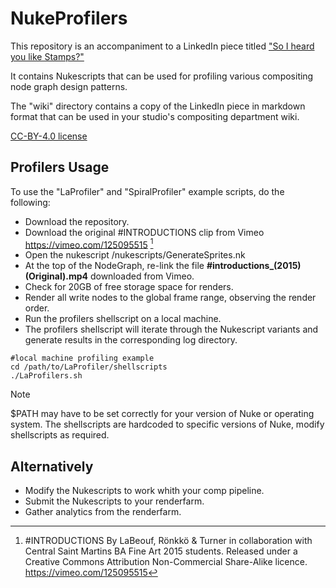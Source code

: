 # NukeProfilers

This repository is an accompaniment to a LinkedIn piece titled ["So I heard you like Stamps?"](http://link.to.article)

It contains Nukescripts that can be used for profiling various compositing node graph design patterns.

The "wiki" directory contains a copy of the LinkedIn piece in markdown format that can be used in your studio's compositing department wiki.

[CC-BY-4.0 license](../LICENSE)

## Profilers Usage

To use the "LaProfiler" and "SpiralProfiler" example scripts, do the following:
- Download the repository.
- Download the original #INTRODUCTIONS clip from Vimeo https://vimeo.com/125095515 [^1]
- Open the nukescript /nukescripts/GenerateSprites.nk
- At the top of the NodeGraph, re-link the file **#introductions_(2015) (Original).mp4** downloaded from Vimeo.
- Check for 20GB of free storage space for renders.
- Render all write nodes to the global frame range, observing the render order.
- Run the profilers shellscript on a local machine.
- The profilers shellscript will iterate through the Nukescript variants and generate results in the corresponding log directory.
```
#local machine profiling example
cd /path/to/LaProfiler/shellscripts
./LaProfilers.sh
```
> [!NOTE]
> $PATH may have to be set correctly for your version of Nuke or operating system. The shellscripts are hardcoded to specific versions of Nuke, modify shellscripts as required.

## Alternatively 
- Modify the Nukescripts to work whith your comp pipeline.
- Submit the Nukescripts to your renderfarm.
- Gather analytics from the renderfarm.

[^1]: #INTRODUCTIONS 
  By LaBeouf, Rönkkö & Turner in collaboration with Central Saint Martins BA Fine Art 2015 students. Released under a Creative Commons Attribution Non-Commercial Share-Alike licence. https://vimeo.com/125095515
